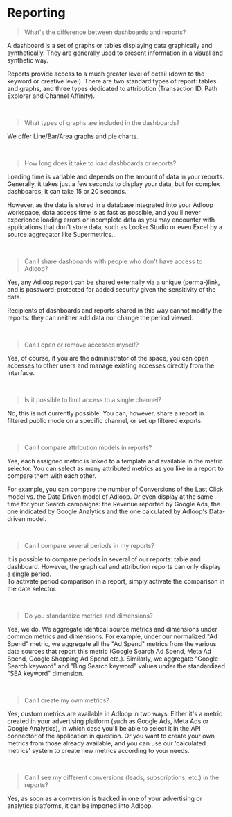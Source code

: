 # Reporting

> What's the difference between dashboards and reports?

A dashboard is a set of graphs or tables displaying data graphically and
synthetically. They are generally used to present information in a
visual and synthetic way.

Reports provide access to a much greater level of detail (down to the
keyword or creative level). There are two standard types of report:
tables and graphs, and three types dedicated to attribution (Transaction
ID, Path Explorer and Channel Affinity).

 

> What types of graphs are included in the dashboards?

We offer Line/Bar/Area graphs and pie charts.

 

> How long does it take to load dashboards or reports?

Loading time is variable and depends on the amount of data in your
reports. Generally, it takes just a few seconds to display your data,
but for complex dashboards, it can take 15 or 20 seconds.

However, as the data is stored in a database integrated into your Adloop
workspace, data access time is as fast as possible, and you\'ll never
experience loading errors or incomplete data as you may encounter with
applications that don't store data, such as Looker Studio or even Excel
by a source aggregator like Supermetrics...

 

> Can I share dashboards with people who don't have access to Adloop?

Yes, any Adloop report can be shared externally via a unique
(perma-)link, and is password-protected for added security given the
sensitivity of the data.

Recipients of dashboards and reports shared in this way cannot modify
the reports: they can neither add data nor change the period viewed.

 

> Can I open or remove accesses myself?

Yes, of course, if you are the administrator of the space, you can open
accesses to other users and manage existing accesses directly from the
interface.

 

> Is it possible to limit access to a single channel?

No, this is not currently possible. You can, however, share a report in
filtered public mode on a specific channel, or set up filtered exports.

 

> Can I compare attribution models in reports?

Yes, each assigned metric is linked to a template and available in the
metric selector. You can select as many attributed metrics as you like
in a report to compare them with each other.

For example, you can compare the number of Conversions of the Last Click
model vs. the Data Driven model of Adloop.
Or even display at the same time for your Search campaigns: the Revenue
reported by Google Ads, the one indicated by Google Analytics and the
one calculated by Adloop\'s Data-driven model.

 

> Can I compare several periods in my reports?

It is possible to compare periods in several of our reports: table and
dashboard. However, the graphical and attribution reports can only
display a single period.\
To activate period comparison in a report, simply activate the
comparison in the date selector.

 

> Do you standardize metrics and dimensions?

Yes, we do. We aggregate identical source metrics and dimensions under
common metrics and dimensions.
For example, under our normalized "Ad Spend" metric, we aggregate all
the "Ad Spend" metrics from the various data sources that report this
metric (Google Search Ad Spend, Meta Ad Spend, Google Shopping Ad Spend
etc.).
Similarly, we aggregate "Google Search keyword" and "Bing Search
keyword" values under the standardized "SEA keyword" dimension.

 

> Can I create my own metrics?

Yes, custom metrics are available in Adloop in two ways:
Either it's a metric created in your advertising platform (such as
Google Ads, Meta Ads or Google Analytics), in which case you'll be able
to select it in the API connector of the application in question.
Or you want to create your own metrics from those already available, and
you can use our 'calculated metrics' system to create new metrics
according to your needs.

 

> Can I see my different conversions (leads, subscriptions, etc.) in the
> reports?

Yes, as soon as a conversion is tracked in one of your advertising or
analytics platforms, it can be imported into Adloop.
